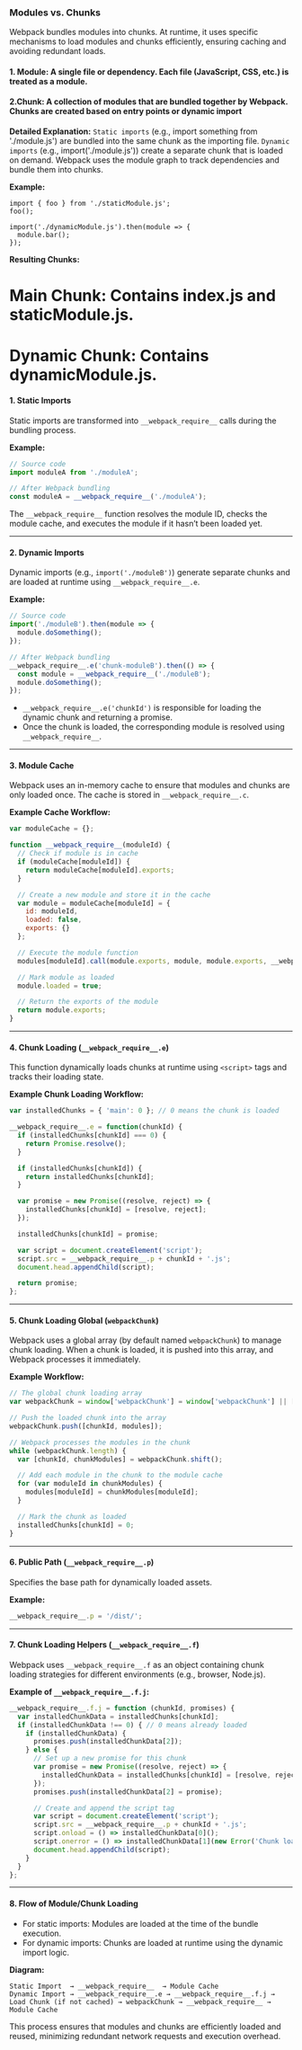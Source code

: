 
### Modules vs. Chunks

Webpack bundles modules into chunks. At runtime, it uses specific mechanisms to load modules and chunks efficiently, ensuring caching and avoiding redundant loads.

#### 1. **Module**: A single file or dependency. Each file (JavaScript, CSS, etc.) is treated as a module.
#### 2.**Chunk**: A collection of modules that are bundled together by Webpack. Chunks are created based on entry points or dynamic import

**Detailed Explanation:**
``Static imports`` (e.g., import something from './module.js') are bundled into the same chunk as the importing file.
``Dynamic imports`` (e.g., import('./module.js')) create a separate chunk that is loaded on demand.
Webpack uses the module graph to track dependencies and bundle them into chunks.

**Example:**
```js// index.js
import { foo } from './staticModule.js';
foo();

import('./dynamicModule.js').then(module => {
  module.bar();
});
```

**Resulting Chunks:**
# Main Chunk: Contains index.js and staticModule.js.
# Dynamic Chunk: Contains dynamicModule.js.


#### 1. **Static Imports**
Static imports are transformed into `__webpack_require__` calls during the bundling process.

**Example:**
```js
// Source code
import moduleA from './moduleA';

// After Webpack bundling
const moduleA = __webpack_require__('./moduleA');
```

The `__webpack_require__` function resolves the module ID, checks the module cache, and executes the module if it hasn’t been loaded yet.

---

#### 2. **Dynamic Imports**
Dynamic imports (e.g., `import('./moduleB')`) generate separate chunks and are loaded at runtime using `__webpack_require__.e`.

**Example:**
```js
// Source code
import('./moduleB').then(module => {
  module.doSomething();
});

// After Webpack bundling
__webpack_require__.e('chunk-moduleB').then(() => {
  const module = __webpack_require__('./moduleB');
  module.doSomething();
});
```

- `__webpack_require__.e('chunkId')` is responsible for loading the dynamic chunk and returning a promise.
- Once the chunk is loaded, the corresponding module is resolved using `__webpack_require__`.

---

#### 3. **Module Cache**
Webpack uses an in-memory cache to ensure that modules and chunks are only loaded once. The cache is stored in `__webpack_require__.c`.

**Example Cache Workflow:**
```js
var moduleCache = {};

function __webpack_require__(moduleId) {
  // Check if module is in cache
  if (moduleCache[moduleId]) {
    return moduleCache[moduleId].exports;
  }

  // Create a new module and store it in the cache
  var module = moduleCache[moduleId] = {
    id: moduleId,
    loaded: false,
    exports: {}
  };

  // Execute the module function
  modules[moduleId].call(module.exports, module, module.exports, __webpack_require__);

  // Mark module as loaded
  module.loaded = true;

  // Return the exports of the module
  return module.exports;
}
```

---

#### 4. **Chunk Loading (`__webpack_require__.e`)**
This function dynamically loads chunks at runtime using `<script>` tags and tracks their loading state.

**Example Chunk Loading Workflow:**
```js
var installedChunks = { 'main': 0 }; // 0 means the chunk is loaded

__webpack_require__.e = function(chunkId) {
  if (installedChunks[chunkId] === 0) {
    return Promise.resolve();
  }

  if (installedChunks[chunkId]) {
    return installedChunks[chunkId];
  }

  var promise = new Promise((resolve, reject) => {
    installedChunks[chunkId] = [resolve, reject];
  });

  installedChunks[chunkId] = promise;

  var script = document.createElement('script');
  script.src = __webpack_require__.p + chunkId + '.js';
  document.head.appendChild(script);

  return promise;
};
```

---

#### 5. **Chunk Loading Global (`webpackChunk`)**
Webpack uses a global array (by default named `webpackChunk`) to manage chunk loading. When a chunk is loaded, it is pushed into this array, and Webpack processes it immediately.

**Example Workflow:**
```js
// The global chunk loading array
var webpackChunk = window['webpackChunk'] = window['webpackChunk'] || [];

// Push the loaded chunk into the array
webpackChunk.push([chunkId, modules]);

// Webpack processes the modules in the chunk
while (webpackChunk.length) {
  var [chunkId, chunkModules] = webpackChunk.shift();

  // Add each module in the chunk to the module cache
  for (var moduleId in chunkModules) {
    modules[moduleId] = chunkModules[moduleId];
  }

  // Mark the chunk as loaded
  installedChunks[chunkId] = 0;
}
```

---

#### 6. **Public Path (`__webpack_require__.p`)**
Specifies the base path for dynamically loaded assets.

**Example:**
```js
__webpack_require__.p = '/dist/';
```

---

#### 7. **Chunk Loading Helpers (`__webpack_require__.f`)**
Webpack uses `__webpack_require__.f` as an object containing chunk loading strategies for different environments (e.g., browser, Node.js).

**Example of `__webpack_require__.f.j`:**
```js
__webpack_require__.f.j = function (chunkId, promises) {
  var installedChunkData = installedChunks[chunkId];
  if (installedChunkData !== 0) { // 0 means already loaded
    if (installedChunkData) {
      promises.push(installedChunkData[2]);
    } else {
      // Set up a new promise for this chunk
      var promise = new Promise((resolve, reject) => {
        installedChunkData = installedChunks[chunkId] = [resolve, reject];
      });
      promises.push(installedChunkData[2] = promise);

      // Create and append the script tag
      var script = document.createElement('script');
      script.src = __webpack_require__.p + chunkId + '.js';
      script.onload = () => installedChunkData[0]();
      script.onerror = () => installedChunkData[1](new Error('Chunk load failed'));
      document.head.appendChild(script);
    }
  }
};
```

---

#### 8. **Flow of Module/Chunk Loading**
- For static imports: Modules are loaded at the time of the bundle execution.
- For dynamic imports: Chunks are loaded at runtime using the dynamic import logic.

**Diagram:**
```
Static Import  → __webpack_require__  → Module Cache
Dynamic Import → __webpack_require__.e → __webpack_require__.f.j → Load Chunk (if not cached) → webpackChunk → __webpack_require__ → Module Cache
```

This process ensures that modules and chunks are efficiently loaded and reused, minimizing redundant network requests and execution overhead.
